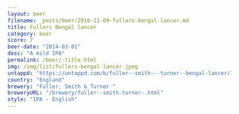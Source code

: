 ```yaml
---
layout: beer
filename: _posts/beer/2016-11-09-fullers-bengal-lancer.md
title: Fullers Bengal lancer
category: beer
score: 7
beer-date: "2014-03-01"
desc: "A mild IPA"
permalink: /beer/:title.html
img: /img/list/fullers-bengal-lancer.jpeg
untappd: "https://untappd.com/b/fuller--smith---turner--bengal-lancer/13458"
country: "England"
brewery: "Fuller, Smith & Turner "
breweryURL: "/brewery/fuller--smith-turner-.html"
style: "IPA - English"
---
```


